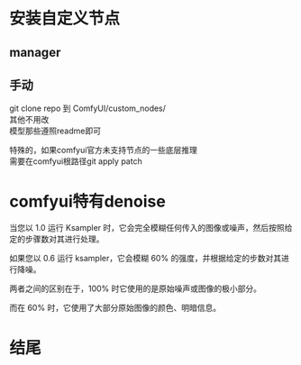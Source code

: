 # 安装自定义节点
## manager
## 手动
git clone repo 到 ComfyUI/custom_nodes/    
其他不用改    
模型那些遵照readme即可   

特殊的，如果comfyui官方未支持节点的一些底层推理    
需要在comfyui根路径git apply patch      


# comfyui特有denoise
当您以 1.0 运行 Ksampler 时，它会完全模糊任何传入的图像或噪声，然后按照给定的步骤数对其进行处理。

如果您以 0.6 运行 ksampler，它会模糊 60% 的强度，并根据给定的步数对其进行降噪。

两者之间的区别在于，100% 时它使用的是原始噪声或图像的极小部分。

而在 60% 时，它使用了大部分原始图像的颜色、明暗信息。








# 结尾





